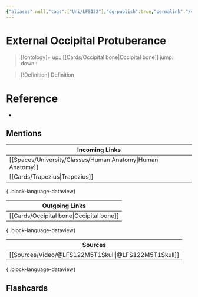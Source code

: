 ```yaml
---
{"aliases":null,"tags":["Uni/LFS122"],"dg-publish":true,"permalink":"/cards/external-occipital-protuberance/","dgPassFrontmatter":true}
---
```


# External Occipital Protuberance

> [!ontology]+
> up:: [[Cards/Occipital bone\|Occipital bone]]
> jump:: 
> down:: 

> [!Definition] Definition
> 

# Reference
- 

## Mentions
| Incoming Links                                                |
| ------------------------------------------------------------- |
| [[Spaces/University/Classes/Human Anatomy\|Human Anatomy]] |
| [[Cards/Trapezius\|Trapezius]]                             |

{ .block-language-dataview}

| Outgoing Links                              |
| ------------------------------------------- |
| [[Cards/Occipital bone\|Occipital bone]] |

{ .block-language-dataview}

| Sources                                                 |
| ------------------------------------------------------- |
| [[Sources/Video/@LFS122M5T1Skull\|@LFS122M5T1Skull]] |

{ .block-language-dataview}

## Flashcards
